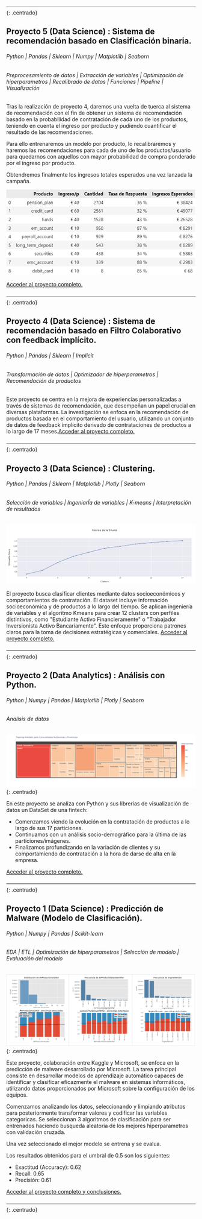 ![Data Science](/assets/img/Captura2.PNG){: .centrado}

## Proyecto 5 (Data Science) : Sistema de recomendación basado en Clasificación binaria.
###### Python | Pandas | Sklearn | Numpy | Matplotlib | Seaborn
###### Preprocesamiento de datos | Extracción de variables | Optimización de hiperparametros | Recalibrado de datos | Funciones | Pipeline | Visualización



Tras la realización de proyecto 4, daremos una vuelta de tuerca al sistema de recomendación con el fin de obtener un sistema de recomendación basado en la probabilidad de contratación de cada uno de los productos, teniendo en cuenta el ingreso por producto y pudiendo cuantificar el resultado de las recomendaciones.

Para ello entrenaremos un modelo por producto, lo recalibraremos y haremos las recomendaciones para cada de uno de los productos/usuario para quedarnos con aquellos con mayor probabilidad de compra ponderado por el ingreso por producto.

Obtendremos finalmente los ingresos totales esperados una vez lanzada la campaña.

![Data Analytics](/assets/img/resultado.PNG)

[Acceder al proyecto completo.](https://github.com/mantiads/Recomendacion-Clasiffier/blob/main/README.md)

![Data Science](/assets/img/Captura2.PNG){: .centrado}

## Proyecto 4 (Data Science) : Sistema de recomendación basado en Filtro Colaborativo con feedback implícito.
###### Python | Pandas | Sklearn | Implicit 
###### Transformación de datos | Optimizador de hiperparametros | Recomendación de productos

Este proyecto se centra en la mejora de experiencias personalizadas a través de sistemas de recomendación, que desempeñan un papel crucial en diversas plataformas. La investigación se enfoca en la recomendación de productos basada en el comportamiento del usuario, utilizando un conjunto de datos de feedback implícito derivado de contrataciones de productos a lo largo de 17 meses.[Acceder al proyecto completo.](https://github.com/mantiads/Recomendation_implicit/blob/main/README.md)





![Data Science](/assets/img/Captura2.PNG){: .centrado}

## Proyecto 3 (Data Science) : Clustering.
###### Python | Pandas | Sklearn | Matplotlib | Plotly | Seaborn
###### Selección de variables | IngeniarÍa de variables | K-means | Interpretación de resultados

![Data Analytics](/assets/img/clusters.PNG)

El proyecto busca clasificar clientes mediante datos socioeconómicos y comportamientos de contratación. El dataset incluye información socioeconómica y de productos a lo largo del tiempo. Se aplican ingeniería de variables y el algoritmo Kmeans para crear 12 clusters con perfiles distintivos, como "Estudiante Activo Financieramente" o "Trabajador Inversionista Activo Bancariamente". Este enfoque proporciona patrones claros para la toma de decisiones estratégicas y comerciales. [Acceder al proyecto completo.](https://github.com/mantiads/Clustering/blob/main/README.md)  

![Data Science](/assets/img/Captura2.PNG){: .centrado}

## Proyecto 2 (Data Analytics) : Análisis con Python.
###### Python | Numpy | Pandas | Matplotlib | Plotly | Seaborn
###### Analisis de datos

![Data Analytics](/assets/img/10_dist_geo_treemap.png){: .centrado}

En este proyecto se analiza con Python y sus librerias de visualización de datos un DataSet de una fintech:

- Comenzamos viendo la evolución en la contratación de productos a lo largo de sus 17 particiones.
- Continuamos con un análisis socio-demográfico para la última de las particiones/imágenes.
- Finalizamos profundizando en la variación de clientes y su comportamiendo de contratación a la hora de darse de alta en la empresa.
  
[Acceder al proyecto completo.](https://github.com/mantiads/Portfolio-Mikel-Analytics/blob/main/README.md)  

![Data Science](/assets/img/Captura2.PNG){: .centrado}

## Proyecto 1 (Data Science) : Predicción de Malware (Modelo de Clasificación).
###### Python | Numpy | Pandas | Scikit-learn
###### EDA | ETL | Optimización de hiperparametros | Selección de modelo | Evaluación del modelo

![Data Science](/assets/img/Captura.PNG){: .centrado}




Este proyecto, colaboración entre Kaggle y Microsoft, se enfoca en la predicción de malware desarrollado por Microsoft. La tarea principal consiste en desarrollar modelos de aprendizaje automático capaces de identificar y clasificar eficazmente el malware en sistemas informáticos, utilizando datos proporcionados por Microsoft sobre la configuración de los equipos.

Comenzamos analizando los datos, seleccionando y limpiando atributos para posteriormente transformar valores y codificar las variables categoricas. Se seleccionan 3 algoritmos de clasificación para ser entrenados haciendo busqueda aleatoria de los mejores hiperparametros con validación cruzada.

Una vez seleccionado el mejor modelo se entrena y se evalua.

Los resultados obtenidos para el umbral de 0.5 son los siguientes:
- Exactitud (Accuracy): 0.62
- Recall: 0.65
- Precisión: 0.61


[Acceder al proyecto completo y conclusiones.](https://github.com/mantiads/Portfolio-Mikel-Analytics/blob/main/README.md)

![Data Science](/assets/img/Captura2.PNG){: .centrado}

